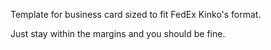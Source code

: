 Template for business card sized to fit FedEx Kinko's format.

Just stay within the margins and you should be fine.